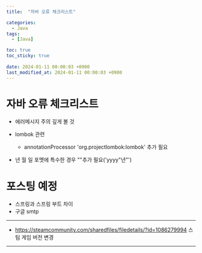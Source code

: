```yaml
---
title:  "자바 오류 체크리스트"

categories:
  - Java
tags:
  - [Java]

toc: true
toc_sticky: true
 
date: 2024-01-11 00:00:03 +0900
last_modified_at: 2024-01-11 00:00:03 +0900
---
```

# 자바 오류 체크리스트
- 에러메시지 주의 깊게 볼 것
- lombok 관련
	- annotationProcessor 'org.projectlombok:lombok' 추가 필요

- 년 월 일 포멧에 특수한 경우 ""추가 필요('yyyy"년"')

# 포스팅 예정
- 스프링과 스프링 부트 차이
- 구글 smtp
- - -
- https://steamcommunity.com/sharedfiles/filedetails/?id=1086279994 스팀 게임 버전 변경
- - - - - - -- - - - - - - - - -